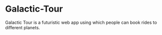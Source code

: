 # Galactic-Tour
Galactic Tour is a futuristic web app using which people can book rides to different planets.

